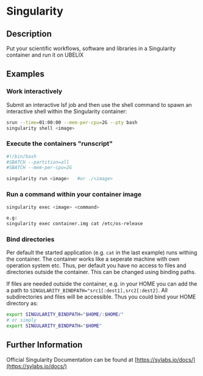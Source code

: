 # Singularity

## Description

Put your scientific workflows, software and libraries in a Singularity container and run it on UBELIX

## Examples

### Work interactively

Submit an interactive lsf job and then use the shell command to spawn an interactive shell within the Singularity container:

```Bash
srun --time=01:00:00 --mem-per-cpu=2G --pty bash
singularity shell <image>
```

### Execute the containers "runscript"

```Bash
#!/bin/bash
#SBATCH --partition=all
#SBATCH --mem-per-cpu=2G

singularity run <image>   #or ./<image>
```

### Run a command within your container image

```Bash
singularity exec <image> <command>

e.g:
singularity exec container.img cat /etc/os-release
```

### Bind directories

Per default the started application (e.g. `cat` in the last example) runs withing the container. The container works like a seperate machine with own operation system etc. Thus, per default you have no access to files and directories outside the container. This can be changed using binding paths. 

If files are needed outside the container, e.g. in your HOME you can add the a path to `SINGULARITY_BINDPATH="src1[:dest1],src2[:dest2]`. All subdirectories and files will be accessible. Thus you could bind your HOME directory as:

```Bash
export SINGULARITY_BINDPATH="$HOME/:$HOME/"   
# or simply 
export SINGULARITY_BINDPATH="$HOME"
```

## Further Information

Official Singularity Documentation can be found at [https://sylabs.io/docs/](https://sylabs.io/docs/)
